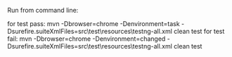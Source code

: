 Run from command line:

for test pass: mvn -Dbrowser=chrome -Denvironment=task -Dsurefire.suiteXmlFiles=src\test\resources\testng-all.xml clean test
for test fail: mvn -Dbrowser=chrome -Denvironment=changed -Dsurefire.suiteXmlFiles=src\test\resources\testng-all.xml clean test